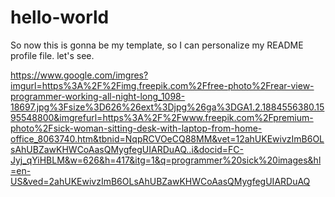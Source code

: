 # hello-world

So now this is gonna be my template, so I can personalize my README profile file.
let's see.


https://www.google.com/imgres?imgurl=https%3A%2F%2Fimg.freepik.com%2Ffree-photo%2Frear-view-programmer-working-all-night-long_1098-18697.jpg%3Fsize%3D626%26ext%3Djpg%26ga%3DGA1.2.1884556380.1595548800&imgrefurl=https%3A%2F%2Fwww.freepik.com%2Fpremium-photo%2Fsick-woman-sitting-desk-with-laptop-from-home-office_8063740.htm&tbnid=NqpRCVOeCQ88MM&vet=12ahUKEwivzImB6OLsAhUBZawKHWCoAasQMygfegUIARDuAQ..i&docid=FC-Jyj_qYiHBLM&w=626&h=417&itg=1&q=programmer%20sick%20images&hl=en-US&ved=2ahUKEwivzImB6OLsAhUBZawKHWCoAasQMygfegUIARDuAQ
